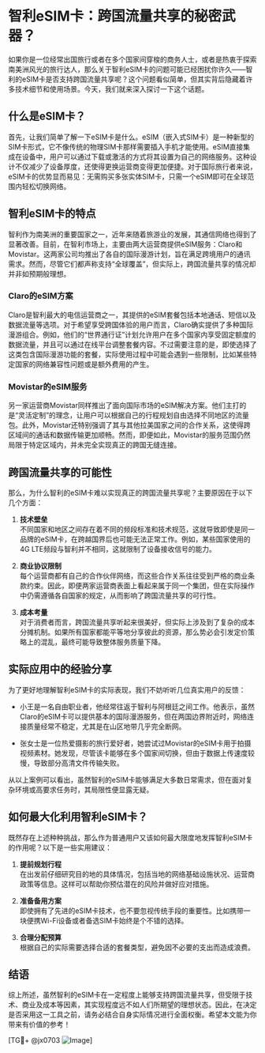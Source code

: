 # 智利eSIM卡：跨国流量共享的秘密武器？

如果你是一位经常出国旅行或者在多个国家间穿梭的商务人士，或者是热衷于探索南美洲风光的旅行达人，那么关于智利eSIM卡的问题可能已经困扰你许久——智利的eSIM卡是否支持跨国流量共享呢？这个问题看似简单，但其实背后隐藏着许多技术细节和使用场景。今天，我们就来深入探讨一下这个话题。

## 什么是eSIM卡？

首先，让我们简单了解一下eSIM卡是什么。eSIM（嵌入式SIM卡）是一种新型的SIM卡形式，它不像传统的物理SIM卡那样需要插入手机才能使用。eSIM直接集成在设备中，用户可以通过下载或激活的方式将其设置为自己的网络服务。这种设计不仅减少了设备厚度，还使得更换运营商变得更加便捷。对于国际旅行者来说，eSIM卡的优势显而易见：无需购买多张实体SIM卡，只需一个eSIM即可在全球范围内轻松切换网络。

## 智利eSIM卡的特点

智利作为南美洲的重要国家之一，近年来随着旅游业的发展，其通信网络也得到了显著改善。目前，在智利市场上，主要由两大运营商提供eSIM服务：Claro和Movistar。这两家公司均推出了各自的国际漫游计划，旨在满足跨境用户的通讯需求。然而，尽管它们都声称支持“全球覆盖”，但实际上，跨国流量共享的情况却并非如预期般理想。

### Claro的eSIM方案

Claro是智利最大的电信运营商之一，其提供的eSIM套餐包括本地通话、短信以及数据流量等选项。对于希望享受跨国体验的用户而言，Claro确实提供了多种国际漫游组合。例如，他们的“世界通行证”计划允许用户在多个国家内享受固定额度的数据流量，并且可以通过在线平台调整套餐内容。不过需要注意的是，即使选择了这类包含国际漫游功能的套餐，实际使用过程中可能会遇到一些限制，比如某些特定国家的网络兼容性问题或是额外费用的产生。

### Movistar的eSIM服务

另一家运营商Movistar同样推出了面向国际市场的eSIM解决方案。他们主打的是“灵活定制”的理念，让用户可以根据自己的行程规划自由选择不同地区的流量包。此外，Movistar还特别强调了其与其他拉美国家之间的合作关系，这使得跨区域间的通话和数据传输更加顺畅。然而，即便如此，Movistar的服务范围仍然局限于特定区域内，并未完全实现真正的跨国无缝连接。

## 跨国流量共享的可能性

那么，为什么智利的eSIM卡难以实现真正的跨国流量共享呢？主要原因在于以下几个方面：

1. **技术壁垒**  
   不同国家和地区之间存在着不同的频段标准和技术规范，这就导致即使是同一品牌的eSIM卡，在跨越国界后也可能无法正常工作。例如，某些国家使用的4G LTE频段与智利并不相同，这就限制了设备接收信号的能力。

2. **商业协议限制**  
   每个运营商都有自己的合作伙伴网络，而这些合作关系往往受到严格的商业条款约束。因此，即便两家运营商表面上看起来属于同一个集团，但在实际操作中仍需遵循各自国家的规定，从而影响了跨国流量共享的可行性。

3. **成本考量**  
   对于消费者而言，跨国流量共享听起来很美好，但实际上涉及到了复杂的成本分摊机制。如果所有国家都能平等地分享彼此的资源，那么势必会引发定价策略上的混乱，最终可能导致整体服务质量下降。

## 实际应用中的经验分享

为了更好地理解智利eSIM卡的实际表现，我们不妨听听几位真实用户的反馈：

- 小王是一名自由职业者，他经常往返于智利与阿根廷之间工作。他表示，虽然Claro的eSIM卡可以提供基本的国际漫游服务，但在两国边界附近时，网络连接质量经常不稳定，尤其是在山区地带几乎完全断网。
  
- 张女士是一位热爱摄影的旅行爱好者，她尝试过Movistar的eSIM卡用于拍摄视频素材。她发现，尽管该卡能够在多个国家间切换，但由于数据上传速度较慢，导致部分高清文件传输失败。

从以上案例可以看出，虽然智利的eSIM卡能够满足大多数日常需求，但在面对复杂环境或高要求任务时，其局限性便显露无疑。

## 如何最大化利用智利eSIM卡？

既然存在上述种种挑战，那么作为普通用户又该如何最大限度地发挥智利eSIM卡的作用呢？以下是一些实用建议：

1. **提前规划行程**  
   在出发前仔细研究目的地的具体情况，包括当地的网络基础设施状况、运营商政策等信息。这样可以帮助你预估潜在的风险并做好应对措施。

2. **准备备用方案**  
   即使拥有了先进的eSIM卡技术，也不要忽视传统手段的重要性。比如携带一块便携Wi-Fi设备或者备选SIM卡始终是个不错的选择。

3. **合理分配预算**  
   根据自己的实际需要选择合适的套餐类型，避免因不必要的支出而造成浪费。

## 结语

综上所述，虽然智利的eSIM卡在一定程度上能够支持跨国流量共享，但受限于技术、商业及成本等因素，其实现程度远不如人们所期望的理想状态。因此，在决定是否采用这一工具之前，请务必结合自身实际情况进行全面权衡。希望本文能为你带来有价值的参考！

[TG💪+ @jx0703 ![Image](https://github.com/user-attachments/assets/dbca1d08-cadb-493c-b0ec-ad6f7a83f270)]